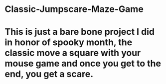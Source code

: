 # Classic-Jumpscare-Maze-Game
# This is just a bare bone project I did in honor of spooky month, the classic move a square with your mouse game and once you get to the end, you get a scare.
